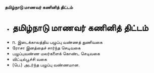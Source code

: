 **தமிழ்நாடு மாணவர் கணினித் திட்டம்**
- # தமிழ்நாடு மாணவர் கணினித் திட்டம்
- n. இடைக்காலத்திய பழுப்பு வண்ணத் துணிவகை
- ரோசா இனத்தைச் சார்ந்த செடிவகை
- பழுப்புவண்ண மலர்களைக் கொண்ட செடிவகை
- விட்டில்பூச்சி வகை
- (பெ.) அடர்ந்த பழுப்பு வண்ணமான.

